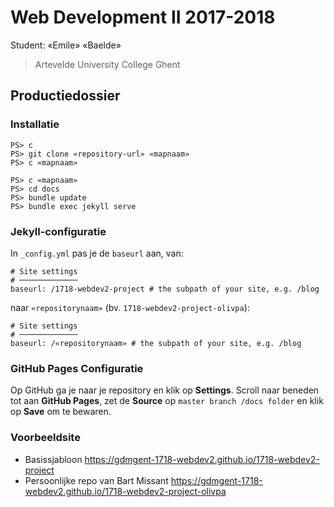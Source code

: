 Web Development II 2017-2018
============================

Student: «Emile» «Baelde»

> Artevelde University College Ghent

Productiedossier
----------------

### Installatie

```
PS> c
PS> git clone «repository-url» «mapnaam»
PS> c «mapnaam»
```

```
PS> c «mapnaam»
PS> cd docs
PS> bundle update
PS> bundle exec jekyll serve
```

### Jekyll-configuratie

In `_config.yml` pas je de `baseurl` aan, van:

```
# Site settings
# ─────────────
baseurl: /1718-webdev2-project # the subpath of your site, e.g. /blog
```

naar `«repositorynaam»` (bv. `1718-webdev2-project-olivpa`):

```
# Site settings
# ─────────────
baseurl: /«repositorynaam» # the subpath of your site, e.g. /blog
```

### GitHub Pages Configuratie

Op GitHub ga je naar je repository en klik op **Settings**. Scroll naar beneden tot aan **GitHub Pages**, zet de **Source** op `master branch /docs folder` en klik op **Save** om te bewaren.

### Voorbeeldsite

 - Basissjabloon <https://gdmgent-1718-webdev2.github.io/1718-webdev2-project>
 - Persoonlijke repo van Bart Missant <https://gdmgent-1718-webdev2.github.io/1718-webdev2-project-olivpa>